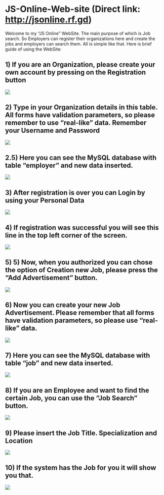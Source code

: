 # JS-Online-Web-site (Direct link: http://jsonline.rf.gd)

Welcome to my “JS Online” WebSite. The main purpose of which is Job search. So Employers can register their organizations here and create the jobs and employers can search them. All is simple like that. Here is brief guide of using the WebSite:

## 1) If you are an Organization, please create your own account by pressing on the Registration button


![](ScrShotsForReadme/1.jpg)


## 2) Type in your Organization details in this table. All forms have validation parameters, so please remember to use “real-like” data. Remember your Username and Password


![](ScrShotsForReadme/2.jpg)


## 2.5) Here you can see the MySQL database with table “employer” and new data inserted.


![](ScrShotsForReadme/2.5.jpg)


## 3) After registration is over you can Login by using your Personal Data


![](ScrShotsForReadme/3.jpg)


## 4) If registration was successful you will see this line in the top left corner of the screen.


![](ScrShotsForReadme/4.jpg)


## 5) 5) Now, when you authorized you can chose the option of Creation new Job, please press the “Add Advertisement” button.


![](ScrShotsForReadme/5.jpg)


## 6) Now you can create your new Job Advertisement. Please remember that all forms have validation parameters, so please use “real-like” data.


![](ScrShotsForReadme/6.jpg)


## 7) Here you can see the MySQL database with table “job” and new data inserted.


![](ScrShotsForReadme/7.jpg)


## 8) If you are an Employee and want to find the certain Job, you can use the “Job Search” button.


![](ScrShotsForReadme/8.jpg)


## 9) Please insert the Job Title. Specialization and Location


![](ScrShotsForReadme/9.jpg)


## 10) If the system has the Job for you it will show you that.


![](ScrShotsForReadme/10.jpg)

